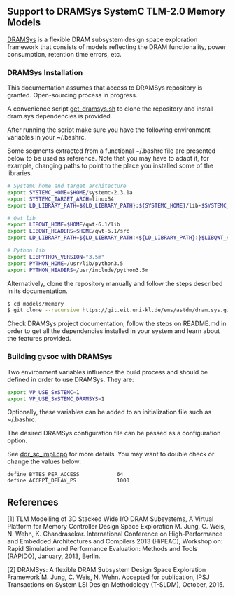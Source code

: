 
## Support to DRAMSys SystemC TLM-2.0 Memory Models

[DRAMSys](https://www.jstage.jst.go.jp/article/ipsjtsldm/8/0/8_63/_article) is
a flexible DRAM subsystem design space exploration framework that consists of
models reflecting the DRAM functionality, power consumption, retention time
errors, etc.

### DRAMSys Installation

This documentation assumes that access to DRAMSys repository is granted.
Open-sourcing process in progress.

A convenience script [get_dramsys.sh](./get_dramsys.sh) to clone the
repository and install dram.sys dependencies is provided.

After running the script make sure you have the following environment
variables in your ~/.bashrc. 

Some segments extracted from a functional ~/.bashrc file are presented below
to be used as reference. Note that you may have to adapt it, for example,
changing paths to point to the place you installed some of the libraries.

```bash
# SystemC home and target architecture
export SYSTEMC_HOME=$HOME/systemc-2.3.1a
export SYSTEMC_TARGET_ARCH=linux64
export LD_LIBRARY_PATH=${LD_LIBRARY_PATH}:${SYSTEMC_HOME}/lib-$SYSTEMC_TARGET_ARCH

# Qwt lib
export LIBQWT_HOME=$HOME/qwt-6.1/lib
export LIBQWT_HEADERS=$HOME/qwt-6.1/src
export LD_LIBRARY_PATH=${LD_LIBRARY_PATH:+${LD_LIBRARY_PATH}:}$LIBQWT_HOME

# Python lib
export LIBPYTHON_VERSION="3.5m"
export PYTHON_HOME=/usr/lib/python3.5
export PYTHON_HEADERS=/usr/include/python3.5m
```

Alternatively, clone the repository manually and follow the steps described in
its documentation.

```bash
$ cd models/memory
$ git clone --recursive https://git.eit.uni-kl.de/ems/astdm/dram.sys.git
```

Check DRAMSys project documentation, follow the steps on README.md in order to
get all the dependencies installed in your system and learn about the features
provided.

### Building gvsoc with DRAMSys

Two environment variables influence the build process and should be defined in
order to use DRAMSys. They are:

```bash
export VP_USE_SYSTEMC=1
export VP_USE_SYSTEMC_DRAMSYS=1
```

Optionally, these variables can be added to an initialization file such as
~/.bashrc.

The desired DRAMSys configuration file can be passed as a configuration option.

See [ddr_sc_impl.cpp](./ddr_sc_impl.cpp) for more details. You may want to
double check or change the values below:

```
define BYTES_PER_ACCESS            64
define ACCEPT_DELAY_PS             1000
```

## References

[1] TLM Modelling of 3D Stacked Wide I/O DRAM Subsystems, A Virtual Platform
for Memory Controller Design Space Exploration
M. Jung, C. Weis, N. Wehn, K. Chandrasekar. International Conference on
High-Performance and Embedded Architectures and Compilers 2013 (HiPEAC),
Workshop on: Rapid Simulation and Performance Evaluation: Methods and Tools
(RAPIDO), January, 2013, Berlin.

[2] DRAMSys: A flexible DRAM Subsystem Design Space Exploration Framework
M. Jung, C. Weis, N. Wehn. Accepted for publication, IPSJ Transactions on
System LSI Design Methodology (T-SLDM), October, 2015.

